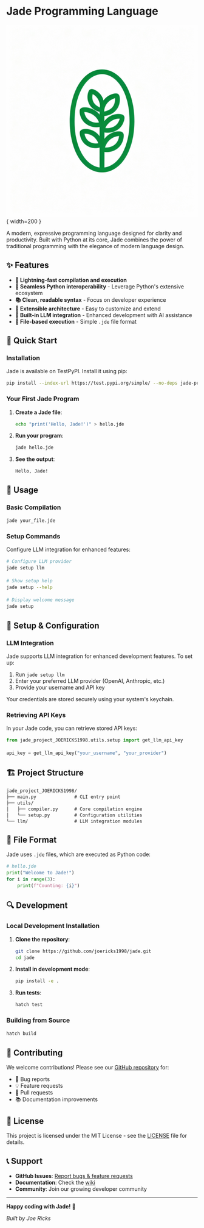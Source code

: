 # Jade Programming Language

![Jade Logo](extras/jade-logo.png){ width=200 }

A modern, expressive programming language designed for clarity and productivity. Built with Python at its core, Jade combines the power of traditional programming with the elegance of modern language design.

## ✨ Features

- **🚀 Lightning-fast compilation and execution**
- **🐍 Seamless Python interoperability** - Leverage Python's extensive ecosystem
- **📚 Clean, readable syntax** - Focus on developer experience
- **🔧 Extensible architecture** - Easy to customize and extend
- **🤖 Built-in LLM integration** - Enhanced development with AI assistance
- **🎯 File-based execution** - Simple `.jde` file format

## 🚀 Quick Start

### Installation

Jade is available on TestPyPI. Install it using pip:

```bash
pip install --index-url https://test.pypi.org/simple/ --no-deps jade-project-JOERICKS1998
```

### Your First Jade Program

1. **Create a Jade file**:
   ```bash
   echo "print('Hello, Jade!')" > hello.jde
   ```

2. **Run your program**:
   ```bash
   jade hello.jde
   ```

3. **See the output**:
   ```
   Hello, Jade!
   ```

## 📖 Usage

### Basic Compilation
```bash
jade your_file.jde
```

### Setup Commands

Configure LLM integration for enhanced features:

```bash
# Configure LLM provider
jade setup llm

# Show setup help
jade setup --help

# Display welcome message
jade setup
```

## 🔧 Setup & Configuration

### LLM Integration

Jade supports LLM integration for enhanced development features. To set up:

1. Run `jade setup llm`
2. Enter your preferred LLM provider (OpenAI, Anthropic, etc.)
3. Provide your username and API key

Your credentials are stored securely using your system's keychain.

### Retrieving API Keys

In your Jade code, you can retrieve stored API keys:

```python
from jade_project_JOERICKS1998.utils.setup import get_llm_api_key

api_key = get_llm_api_key("your_username", "your_provider")
```

## 🏗️ Project Structure

```
jade_project_JOERICKS1998/
├── main.py              # CLI entry point
├── utils/
│   ├── compiler.py      # Core compilation engine
│   └── setup.py         # Configuration utilities
└── llm/                 # LLM integration modules
```

## 🎯 File Format

Jade uses `.jde` files, which are executed as Python code:

```python
# hello.jde
print("Welcome to Jade!")
for i in range(3):
    print(f"Counting: {i}")
```

## 🔍 Development

### Local Development Installation

1. **Clone the repository**:
   ```bash
   git clone https://github.com/joericks1998/jade.git
   cd jade
   ```

2. **Install in development mode**:
   ```bash
   pip install -e .
   ```

3. **Run tests**:
   ```bash
   hatch test
   ```

### Building from Source

```bash
hatch build
```

## 🤝 Contributing

We welcome contributions! Please see our [GitHub repository](https://github.com/joericks1998/jade) for:

- 🐛 Bug reports
- 💡 Feature requests
- 🔧 Pull requests
- 📚 Documentation improvements

## 📄 License

This project is licensed under the MIT License - see the [LICENSE](LICENSE) file for details.

## 📞 Support

- **GitHub Issues**: [Report bugs & feature requests](https://github.com/joericks1998/jade/issues)
- **Documentation**: Check the [wiki](https://github.com/joericks1998/jade/wiki)
- **Community**: Join our growing developer community

---

**Happy coding with Jade!** 🎊

*Built by Joe Ricks*
